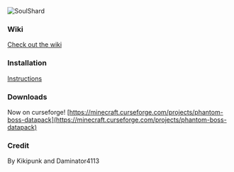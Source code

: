 ![SoulShard](http://mapmaking.fr/datapack/image/phantom_boss.png)

### Wiki
[Check out the wiki](https://github.com/kikipunk/Phantom-Boss-DataPack/wiki)

### Installation 
[Instructions](https://github.com/kikipunk/Phantom-Boss-DataPack/wiki/Installation)

### Downloads
Now on curseforge! [https://minecraft.curseforge.com/projects/phantom-boss-datapack](https://minecraft.curseforge.com/projects/phantom-boss-datapack)

### Credit
By Kikipunk and Daminator4113
